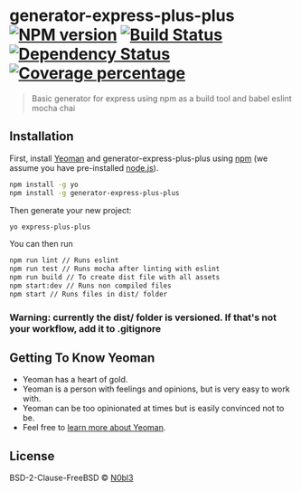# generator-express-plus-plus [![NPM version][npm-image]][npm-url] [![Build Status][travis-image]][travis-url] [![Dependency Status][daviddm-image]][daviddm-url] [![Coverage percentage][coveralls-image]][coveralls-url]
> Basic generator for express using npm as a build tool and babel eslint mocha chai

## Installation

First, install [Yeoman](http://yeoman.io) and generator-express-plus-plus using [npm](https://www.npmjs.com/) (we assume you have pre-installed [node.js](https://nodejs.org/)).

```bash
npm install -g yo
npm install -g generator-express-plus-plus
```

Then generate your new project:

```bash
yo express-plus-plus
```

You can then run
```bash
npm run lint // Runs eslint
npm run test // Runs mocha after linting with eslint
npm run build // To create dist file with all assets
npm start:dev // Runs non compiled files
npm start // Runs files in dist/ folder
```

### Warning: currently the dist/ folder is versioned. If that's not your workflow, add it to .gitignore

## Getting To Know Yeoman

 * Yeoman has a heart of gold.
 * Yeoman is a person with feelings and opinions, but is very easy to work with.
 * Yeoman can be too opinionated at times but is easily convinced not to be.
 * Feel free to [learn more about Yeoman](http://yeoman.io/).

## License

BSD-2-Clause-FreeBSD © [N0bl3]()


[npm-image]: https://badge.fury.io/js/generator-express-plus-plus.svg
[npm-url]: https://npmjs.org/package/generator-express-plus-plus
[travis-image]: https://travis-ci.org/N0bl3/generator-express-plus-plus.svg?branch=master
[travis-url]: https://travis-ci.org/N0bl3/generator-express-plus-plus
[daviddm-image]: https://david-dm.org/N0bl3/generator-express-plus-plus.svg?theme=shields.io
[daviddm-url]: https://david-dm.org/N0bl3/generator-express-plus-plus
[coveralls-image]: https://coveralls.io/repos/N0bl3/generator-express-plus-plus/badge.svg
[coveralls-url]: https://coveralls.io/r/N0bl3/generator-express-plus-plus
